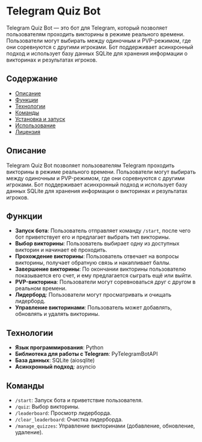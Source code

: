
# Telegram Quiz Bot

Telegram Quiz Bot — это бот для Telegram, который позволяет пользователям проходить викторины в режиме реального времени. Пользователи могут выбирать между одиночным и PVP-режимом, где они соревнуются с другими игроками. Бот поддерживает асинхронный подход и использует базу данных SQLite для хранения информации о викторинах и результатах игроков.

## Содержание

- [Описание](#описание)
- [Функции](#функции)
- [Технологии](#технологии)
- [Команды](#команды)
- [Установка и запуск](#установка-и-запуск)
- [Использование](#использование)
- [Лицензия](#лицензия)

## Описание

Telegram Quiz Bot позволяет пользователям Telegram проходить викторины в режиме реального времени. Пользователи могут выбирать между одиночным и PVP-режимом, где они соревнуются с другими игроками. Бот поддерживает асинхронный подход и использует базу данных SQLite для хранения информации о викторинах и результатах игроков.

## Функции

- **Запуск бота**: Пользователь отправляет команду `/start`, после чего бот приветствует его и предлагает выбрать тип викторины.
- **Выбор викторины**: Пользователь выбирает одну из доступных викторин и начинает её проходить.
- **Прохождение викторины**: Пользователь отвечает на вопросы викторины, получает обратную связь и накапливает баллы.
- **Завершение викторины**: По окончании викторины пользователю показывается его счет, и ему предлагается сыграть ещё или выйти.
- **PVP-викторина**: Пользователи могут соревноваться друг с другом в реальном времени.
- **Лидерборд**: Пользователи могут просматривать и очищать лидерборд.
- **Управление викторинами**: Пользователь может добавлять, обновлять и удалять викторины.

## Технологии

- **Язык программирования**: Python
- **Библиотека для работы с Telegram**: PyTelegramBotAPI
- **База данных**: SQLite (aiosqlite)
- **Асинхронный подход**: asyncio

## Команды

- `/start`: Запуск бота и приветствие пользователя.
- `/quiz`: Выбор викторины.
- `/leaderboard`: Просмотр лидерборда.
- `/clear_leaderboard`: Очистка лидерборда.
- `/manage_quizzes`: Управление викторинами (добавление, обновление, удаление).